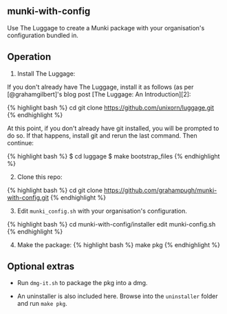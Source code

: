 munki-with-config
-----------------

Use The Luggage to create a Munki package with your organisation's configuration 
bundled in. 

Operation
---------

1. Install The Luggage:

If you don't already have The Luggage, install it as follows (as per [@grahamgilbert]'s blog post [The Luggage: An Introduction][2]:

{% highlight bash %}
cd
git clone https://github.com/unixorn/luggage.git
{% endhighlight %}

At this point, if you don't already have git installed, you will be prompted to do so. If that happens, install git and rerun the last command. Then continue:

{% highlight bash %}
$ cd luggage
$ make bootstrap_files
{% endhighlight %}

2. Clone this repo:

{% highlight bash %}
cd
git clone https://github.com/grahampugh/munki-with-config.git
{% endhighlight %}

3. Edit `munki_config.sh` with your organisation's configuration.

{% highlight bash %}
cd munki-with-config/installer
edit munki-config.sh
{% endhighlight %}

4. Make the package:
{% highlight bash %}
make pkg
{% endhighlight %}

Optional extras
---------------

  * Run `dmg-it.sh` to package the pkg into a dmg.

  * An uninstaller is also included here. Browse into the `uninstaller` folder and run `make pkg`.

